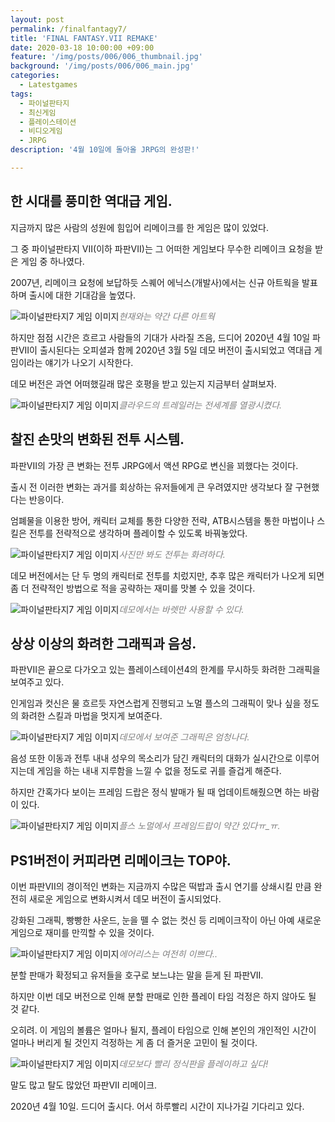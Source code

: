 ```yaml
---
layout: post
permalink: /finalfantagy7/
title: 'FINAL FANTASY.VII REMAKE'
date: 2020-03-18 10:00:00 +09:00
feature: '/img/posts/006/006_thumbnail.jpg'
background: '/img/posts/006/006_main.jpg'
categories:
  - Latestgames
tags:
  - 파이널판타지
  - 최신게임
  - 플레이스테이션
  - 비디오게임
  - JRPG
description: '4월 10일에 돌아올 JRPG의 완성판!'

---
```


## 한 시대를 풍미한 역대급 게임. ##

지금까지 많은 사람의 성원에 힘입어 리메이크를 한 게임은 많이 있었다.

그 중 파이널판타지 VII(이하 파판VII)는 그 어떠한 게임보다 무수한 리메이크 요청을 받은 게임 중 하나였다.

2007년, 리메이크 요청에 보답하듯 스퀘어 에닉스(개발사)에서는 신규 아트웍을 발표하며 출시에 대한 기대감을 높였다.

![파이널판타지7 게임 이미지](/img/posts/006/006_1.jpg)*<span style="color:gray">현재와는 약간 다른 아트웍</span>*

하지만 점점 시간은 흐르고 사람들의 기대가 사라질 즈음, 드디어 2020년 4월 10일 파판VII이 출시된다는 오피셜과 함께 2020년 3월 5일 데모 버전이 출시되었고 역대급 게임이라는 얘기가 나오기 시작한다.

데모 버전은 과연 어떠했길래 많은 호평을 받고 있는지 지금부터 살펴보자.

![파이널판타지7 게임 이미지](/img/posts/006/006_2.jpg)*<span style="color:gray">클라우드의 트레일러는 전세계를 열광시켰다.</span>*

## 찰진 손맛의 변화된 전투 시스템. ##

파판VII의 가장 큰 변화는 전투 JRPG에서 액션 RPG로 변신을 꾀했다는 것이다.

출시 전 이러한 변화는 과거를 회상하는 유저들에게 큰 우려였지만 생각보다 잘 구현했다는 반응이다.

엄폐물을 이용한 방어, 캐릭터 교체를 통한 다양한 전략, ATB시스템을 통한 마법이나 스킬은 전투를 전략적으로 생각하며 플레이할 수 있도록 바꿔놓았다.

![파이널판타지7 게임 이미지](/img/posts/006/006_3.jpg)*<span style="color:gray">사진만 봐도 전투는 화려하다.</span>*

데모 버전에서는 단 두 명의 캐릭터로 전투를 치렀지만, 추후 많은 캐릭터가 나오게 되면 좀 더 전략적인 방법으로 적을 공략하는 재미를 맛볼 수 있을 것이다.

![파이널판타지7 게임 이미지](/img/posts/006/006_4.jpg)*<span style="color:gray">데모에서는 바렛만 사용할 수 있다.</span>*

## 상상 이상의 화려한 그래픽과 음성. ##

파판VII은 끝으로 다가오고 있는 플레이스테이션4의 한계를 무시하듯 화려한 그래픽을 보여주고 있다.

인게임과 컷신은 물 흐르듯 자연스럽게 진행되고 노멀 플스의 그래픽이 맞나 싶을 정도의 화려한 스킬과 마법을 멋지게 보여준다.

![파이널판타지7 게임 이미지](/img/posts/006/006_5.jpg)*<span style="color:gray">데모에서 보여준 그래픽은 엄청나다.</span>*

음성 또한 이동과 전투 내내 성우의 목소리가 담긴 캐릭터의 대화가 실시간으로 이루어지는데 게임을 하는 내내 지루함을 느낄 수 없을 정도로 귀를 즐겁게 해준다.

하지만 간혹가다 보이는 프레임 드랍은 정식 발매가 될 때 업데이트해줬으면 하는 바람이 있다.

![파이널판타지7 게임 이미지](/img/posts/006/006_6.jpg)*<span style="color:gray">플스 노멀에서 프레임드랍이 약간 있다ㅠ_ㅠ.</span>*

## PS1버전이 커피라면 리메이크는 TOP야. 

이번 파판VII의 경이적인 변화는 지금까지 수많은 떡밥과 출시 연기를 상쇄시킬 만큼 완전히 새로운 게임으로 변화시켜서 데모 버전이 출시되었다.

강화된 그래픽, 빵빵한 사운드, 눈을 뗄 수 없는 컷신 등 리메이크작이 아닌 아예 새로운 게임으로 재미를 만끽할 수 있을 것이다.

![파이널판타지7 게임 이미지](/img/posts/006/006_7.jpg)*<span style="color:gray">에어리스는 여전히 이쁘다..</span>*

분할 판매가 확정되고 유저들을 호구로 보느냐는 말을 듣게 된 파판VII.

하지만 이번 데모 버전으로 인해 분할 판매로 인한 플레이 타임 걱정은 하지 않아도 될 것 같다.

오히려. 이 게임의 볼륨은 얼마나 될지, 플레이 타임으로 인해 본인의 개인적인 시간이 얼마나 버리게 될 것인지 걱정하는 게 좀 더 즐거운 고민이 될 것이다.

![파이널판타지7 게임 이미지](/img/posts/006/006_8.jpg)*<span style="color:gray">데모보다 빨리 정식판을 플레이하고 싶다!</span>*

말도 많고 탈도 많았던 파판VII 리메이크.

2020년 4월 10일. 드디어 출시다. 어서 하루빨리 시간이 지나가길 기다리고 있다.


